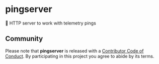 # pingserver

 :satellite: HTTP server to work with telemetry pings

## Community

Please note that **pingserver** is released with a
[Contributor Code of Conduct][code of conduct]. By participating in this
project you agree to abide by its terms.

[code of conduct]: /.github/CODE_OF_CONDUCT.md
